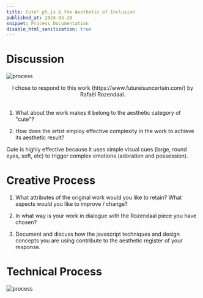 ```yaml
---
title: Cute! p5.js & the Aesthetic of Inclusion
published_at: 2024-03-20
snippet: Process Documentation
disable_html_sanitization: true
---
```

# Discussion
![process](/240328_fourth_post/img1.png)

<div align="center">
    I chose to respond to this work (https://www.futureisuncertain.com/) by Rafaël Rozendaal. 
</div>
<br>

1. What about the work makes it belong to the aesthetic category of "cute"?


2. How does the artist employ effective complexity in the work to achieve its aesthetic result?

Cute is highly effective because it uses simple visual cues (large, round eyes, soft, etc) to trigger complex emotions (adoration and possession). 

# Creative Process
1. What attributes of the original work would you like to retain? What aspects would you like to improve / change?

2. In what way is your work in dialogue with the Rozendaal piece you have chosen?

3. Document and discuss how the javascript techniques and design concepts you are using contribute to the aesthetic register of your response.
 
# Technical Process

![process](/240328_fourth_post/img2.png)

